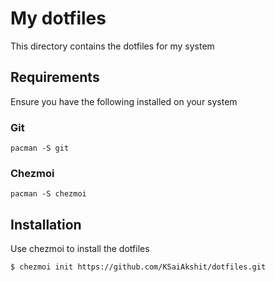 # My dotfiles

This directory contains the dotfiles for my system

## Requirements

Ensure you have the following installed on your system

### Git

```
pacman -S git
```

### Chezmoi

```
pacman -S chezmoi
```

## Installation

Use chezmoi to install the dotfiles

```
$ chezmoi init https://github.com/KSaiAkshit/dotfiles.git
```
